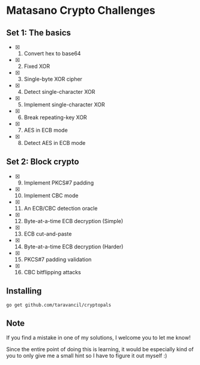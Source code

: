 # Matasano Crypto Challenges

## Set 1: The basics
- [x] 1. Convert hex to base64
- [x] 2. Fixed XOR
- [x] 3. Single-byte XOR cipher
- [x] 4. Detect single-character XOR
- [x] 5. Implement single-character XOR
- [x] 6. Break repeating-key XOR
- [x] 7. AES in ECB mode
- [x] 8. Detect AES in ECB mode

## Set 2: Block crypto
- [x] 9. Implement PKCS#7 padding
- [x] 10. Implement CBC mode
- [x] 11. An ECB/CBC detection oracle
- [x] 12. Byte-at-a-time ECB decryption (Simple)
- [x] 13. ECB cut-and-paste
- [x] 14. Byte-at-a-time ECB decryption (Harder)
- [x] 15. PKCS#7 padding validation
- [x] 16. CBC bitflipping attacks

## Installing
`go get github.com/taravancil/cryptopals`

## Note
If you find a mistake in one of my solutions, I welcome you to let me know! 

Since the entire point of doing this is learning, it would be especially kind of you to only give me a small hint so I have to figure it out myself :) 

